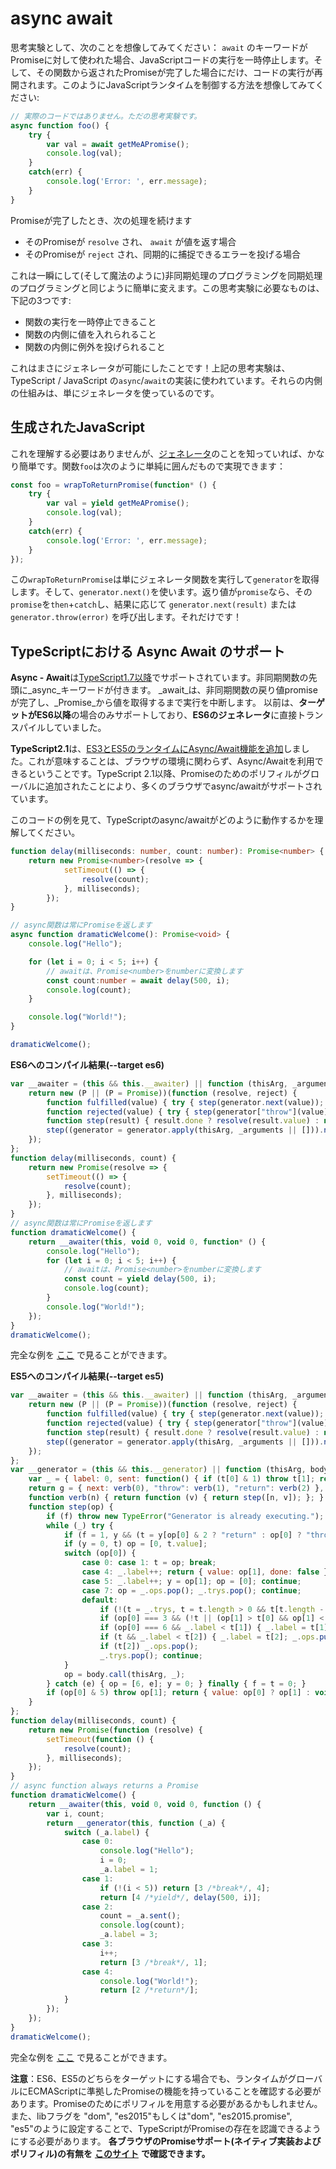 # async await

思考実験として、次のことを想像してみてください： `await` のキーワードがPromiseに対して使われた場合、JavaScriptコードの実行を一時停止します。そして、その関数から返されたPromiseが完了した場合にだけ、コードの実行が再開されます。このようにJavaScriptランタイムを制御する方法を想像してみてください:

```typescript
// 実際のコードではありません。ただの思考実験です。
async function foo() {
    try {
        var val = await getMeAPromise();
        console.log(val);
    }
    catch(err) {
        console.log('Error: ', err.message);
    }
}
```

Promiseが完了したとき、次の処理を続けます

* そのPromiseが `resolve` され、 `await` が値を返す場合
* そのPromiseが `reject` され、同期的に捕捉できるエラーを投げる場合

これは一瞬にして\(そして魔法のように\)非同期処理のプログラミングを同期処理のプログラミングと同じように簡単に変えます。この思考実験に必要なものは、下記の3つです:

* 関数の実行を一時停止できること
* 関数の内側に値を入れられること
* 関数の内側に例外を投げられること

これはまさにジェネレータが可能にしたことです！上記の思考実験は、TypeScript / JavaScript の`async`/`await`の実装に使われています。それらの内側の仕組みは、単にジェネレータを使っているのです。

## 生成されたJavaScript

これを理解する必要はありませんが、[ジェネレータ](generators.md)のことを知っていれば、かなり簡単です。関数`foo`は次のように単純に囲んだもので実現できます：

```typescript
const foo = wrapToReturnPromise(function* () {
    try {
        var val = yield getMeAPromise();
        console.log(val);
    }
    catch(err) {
        console.log('Error: ', err.message);
    }
});
```

この`wrapToReturnPromise`は単にジェネレータ関数を実行して`generator`を取得します。そして、`generator.next()`を使います。返り値が`promise`なら、その`promise`を`then`+`catch`し、結果に応じて `generator.next(result)` または `generator.throw(error)` を呼び出します。それだけです！

## TypeScriptにおける Async Await のサポート

**Async - Await**は[TypeScript1.7以降](https://www.typescriptlang.org/docs/handbook/release-notes/typescript-1-7.html)でサポートされています。非同期関数の先頭に_async_キーワードが付きます。 _await_は、非同期関数の戻り値promiseが完了し、_Promise_から値を取得するまで実行を中断します。 以前は、**ターゲットがES6以降**の場合のみサポートしており、**ES6のジェネレータ**に直接トランスパイルしていました。

**TypeScript2.1**は、[ES3とES5のランタイムにAsync/Await機能を追加](https://www.typescriptlang.org/docs/handbook/release-notes/typescript-2-1.html)しました。これが意味することは、ブラウザの環境に関わらず、Async/Awaitを利用できるということです。TypeScript 2.1以降、Promiseのためのポリフィルがグローバルに追加されたことにより、多くのブラウザでasync/awaitがサポートされています。

このコードの例を見て、TypeScriptのasync/awaitがどのように動作するかを理解してください。

```typescript
function delay(milliseconds: number, count: number): Promise<number> {
    return new Promise<number>(resolve => {
            setTimeout(() => {
                resolve(count);
            }, milliseconds);
        });
}

// async関数は常にPromiseを返します
async function dramaticWelcome(): Promise<void> {
    console.log("Hello");

    for (let i = 0; i < 5; i++) {
        // awaitは、Promise<number>をnumberに変換します
        const count:number = await delay(500, i);
        console.log(count);
    }

    console.log("World!");
}

dramaticWelcome();
```

**ES6へのコンパイル結果\(--target es6\)**

```javascript
var __awaiter = (this && this.__awaiter) || function (thisArg, _arguments, P, generator) {
    return new (P || (P = Promise))(function (resolve, reject) {
        function fulfilled(value) { try { step(generator.next(value)); } catch (e) { reject(e); } }
        function rejected(value) { try { step(generator["throw"](value)); } catch (e) { reject(e); } }
        function step(result) { result.done ? resolve(result.value) : new P(function (resolve) { resolve(result.value); }).then(fulfilled, rejected); }
        step((generator = generator.apply(thisArg, _arguments || [])).next());
    });
};
function delay(milliseconds, count) {
    return new Promise(resolve => {
        setTimeout(() => {
            resolve(count);
        }, milliseconds);
    });
}
// async関数は常にPromiseを返します
function dramaticWelcome() {
    return __awaiter(this, void 0, void 0, function* () {
        console.log("Hello");
        for (let i = 0; i < 5; i++) {
            // awaitは、Promise<number>をnumberに変換します
            const count = yield delay(500, i);
            console.log(count);
        }
        console.log("World!");
    });
}
dramaticWelcome();
```

完全な例を [ここ](https://cdn.rawgit.com/basarat/typescript-book/705e4496/code/async-await/es6/asyncAwaitES6.js) で見ることができます。

**ES5へのコンパイル結果\(--target es5\)**

```javascript
var __awaiter = (this && this.__awaiter) || function (thisArg, _arguments, P, generator) {
    return new (P || (P = Promise))(function (resolve, reject) {
        function fulfilled(value) { try { step(generator.next(value)); } catch (e) { reject(e); } }
        function rejected(value) { try { step(generator["throw"](value)); } catch (e) { reject(e); } }
        function step(result) { result.done ? resolve(result.value) : new P(function (resolve) { resolve(result.value); }).then(fulfilled, rejected); }
        step((generator = generator.apply(thisArg, _arguments || [])).next());
    });
};
var __generator = (this && this.__generator) || function (thisArg, body) {
    var _ = { label: 0, sent: function() { if (t[0] & 1) throw t[1]; return t[1]; }, trys: [], ops: [] }, f, y, t, g;
    return g = { next: verb(0), "throw": verb(1), "return": verb(2) }, typeof Symbol === "function" && (g[Symbol.iterator] = function() { return this; }), g;
    function verb(n) { return function (v) { return step([n, v]); }; }
    function step(op) {
        if (f) throw new TypeError("Generator is already executing.");
        while (_) try {
            if (f = 1, y && (t = y[op[0] & 2 ? "return" : op[0] ? "throw" : "next"]) && !(t = t.call(y, op[1])).done) return t;
            if (y = 0, t) op = [0, t.value];
            switch (op[0]) {
                case 0: case 1: t = op; break;
                case 4: _.label++; return { value: op[1], done: false };
                case 5: _.label++; y = op[1]; op = [0]; continue;
                case 7: op = _.ops.pop(); _.trys.pop(); continue;
                default:
                    if (!(t = _.trys, t = t.length > 0 && t[t.length - 1]) && (op[0] === 6 || op[0] === 2)) { _ = 0; continue; }
                    if (op[0] === 3 && (!t || (op[1] > t[0] && op[1] < t[3]))) { _.label = op[1]; break; }
                    if (op[0] === 6 && _.label < t[1]) { _.label = t[1]; t = op; break; }
                    if (t && _.label < t[2]) { _.label = t[2]; _.ops.push(op); break; }
                    if (t[2]) _.ops.pop();
                    _.trys.pop(); continue;
            }
            op = body.call(thisArg, _);
        } catch (e) { op = [6, e]; y = 0; } finally { f = t = 0; }
        if (op[0] & 5) throw op[1]; return { value: op[0] ? op[1] : void 0, done: true };
    }
};
function delay(milliseconds, count) {
    return new Promise(function (resolve) {
        setTimeout(function () {
            resolve(count);
        }, milliseconds);
    });
}
// async function always returns a Promise
function dramaticWelcome() {
    return __awaiter(this, void 0, void 0, function () {
        var i, count;
        return __generator(this, function (_a) {
            switch (_a.label) {
                case 0:
                    console.log("Hello");
                    i = 0;
                    _a.label = 1;
                case 1:
                    if (!(i < 5)) return [3 /*break*/, 4];
                    return [4 /*yield*/, delay(500, i)];
                case 2:
                    count = _a.sent();
                    console.log(count);
                    _a.label = 3;
                case 3:
                    i++;
                    return [3 /*break*/, 1];
                case 4:
                    console.log("World!");
                    return [2 /*return*/];
            }
        });
    });
}
dramaticWelcome();
```

完全な例を [ここ](https://cdn.rawgit.com/basarat/typescript-book/705e4496/code/async-await/es5/asyncAwaitES5.js) で見ることができます。

**注意**：ES6、ES5のどちらをターゲットにする場合でも、ランタイムがグローバルにECMAScriptに準拠したPromiseの機能を持っていることを確認する必要があります。Promiseのためにポリフィルを用意する必要があるかもしれません。また、libフラグを "dom", "es2015"もしくは"dom", "es2015.promise", "es5"のように設定することで、TypeScriptがPromiseの存在を認識できるようにする必要があります。 **各ブラウザのPromiseサポート\(ネイティブ実装およびポリフィル\)の有無を** [**このサイト**](https://kangax.github.io/compat-table/es6/#test-Promise) **で確認できます。**
